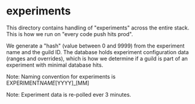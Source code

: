 # experiments

This directory contains handling of "experiments" across the entire stack. This is how we run on "every code push hits prod".

We generate a "hash" (value between 0 and 9999) from the experiment name and the guild ID. The database holds experiment
configuration data (ranges and overrides), which is how we determine if a guild is part of an experiment with minimal database hits.

Note: Naming convention for experiments is EXPERIMENT*NAME*[YYYY]\_[MM]

Note: Experiment data is re-polled ever 3 minutes.
